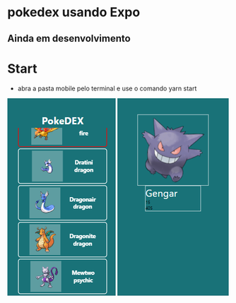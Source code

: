 # pokedex usando Expo
## Ainda em desenvolvimento 

# Start
- abra a pasta mobile pelo terminal e use o comando yarn start

![alt inicial](https://github.com/K16bits/pokedex/blob/main/screens/1.PNG)
![alt descricao](https://github.com/K16bits/pokedex/blob/main/screens/2.PNG)
